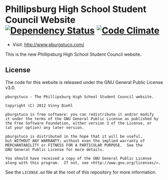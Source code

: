 # Phillipsburg High School Student Council Website [![Dependency Status](https://gemnasium.com/pburg/pburgstuco.png)](https://gemnasium.com/pburg/pburgstuco) [![Code Climate](https://codeclimate.com/badge.png)](https://codeclimate.com/github/pburg/pburgstuco)

 * Visit: http://www.pburgstuco.com/

This is the new Phillipsburg High School Student Council website.

## License

The code for this website is released under the GNU General Public License
v3.0.

    pburgstuco - The Phillipsburg High School Student Council website.

    Copyright (C) 2012 Vinny Diehl

    pburgstuco is free software: you can redistribute it and/or modify
    it under the terms of the GNU General Public License as published by
    the Free Software Foundation, either version 3 of the License, or
    (at your option) any later version.

    pburgstuco is distributed in the hope that it will be useful,
    but WITHOUT ANY WARRANTY; without even the implied warranty of
    MERCHANTABILITY or FITNESS FOR A PARTICULAR PURPOSE.  See the
    GNU General Public License for more details.

    You should have received a copy of the GNU General Public License
    along with this program.  If not, see <http://www.gnu.org/licenses/>.

See the ```LICENSE.md``` file at the root of this repository for more
information.
